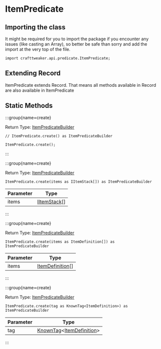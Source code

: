 # ItemPredicate

## Importing the class

It might be required for you to import the package if you encounter any issues (like casting an Array), so better be safe than sorry and add the import at the very top of the file.
```zenscript
import crafttweaker.api.predicate.ItemPredicate;
```


## Extending Record

ItemPredicate extends Record. That means all methods available in Record are also available in ItemPredicate

## Static Methods

:::group{name=create}

Return Type: [ItemPredicateBuilder](/vanilla/api/predicate/builder/ItemPredicateBuilder)

```zenscript
// ItemPredicate.create() as ItemPredicateBuilder

ItemPredicate.create();
```

:::

:::group{name=create}

Return Type: [ItemPredicateBuilder](/vanilla/api/predicate/builder/ItemPredicateBuilder)

```zenscript
ItemPredicate.create(items as IItemStack[]) as ItemPredicateBuilder
```

| Parameter |                     Type                     |
|-----------|----------------------------------------------|
| items     | [IItemStack](/vanilla/api/item/IItemStack)[] |


:::

:::group{name=create}

Return Type: [ItemPredicateBuilder](/vanilla/api/predicate/builder/ItemPredicateBuilder)

```zenscript
ItemPredicate.create(items as ItemDefinition[]) as ItemPredicateBuilder
```

| Parameter |                         Type                         |
|-----------|------------------------------------------------------|
| items     | [ItemDefinition](/vanilla/api/item/ItemDefinition)[] |


:::

:::group{name=create}

Return Type: [ItemPredicateBuilder](/vanilla/api/predicate/builder/ItemPredicateBuilder)

```zenscript
ItemPredicate.create(tag as KnownTag<ItemDefinition>) as ItemPredicateBuilder
```

| Parameter |                                                 Type                                                 |
|-----------|------------------------------------------------------------------------------------------------------|
| tag       | [KnownTag](/vanilla/api/tag/type/KnownTag)&lt;[ItemDefinition](/vanilla/api/item/ItemDefinition)&gt; |


:::

